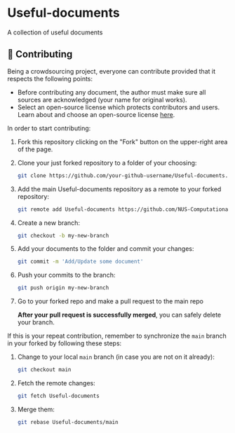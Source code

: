 # Useful-documents
A collection of useful documents

## 🤝 Contributing

Being a crowdsourcing project, everyone can contribute provided that it respects the following points:

- Before contributing any document, the author must make sure all sources are acknowledged (your name
 for original works).
- Select an open-source license which protects contributors and users. Learn about and choose an open-source
 license [here](https://choosealicense.com/).

In order to start contributing:

1. Fork this repository clicking on the "Fork" button on the upper-right area of the page.
1. Clone your just forked repository to a folder of your choosing:

    ```bash
    git clone https://github.com/your-github-username/Useful-documents.git
    ```

1. Add the main Useful-documents repository as a remote to your forked repository:

    ```bash
    git remote add Useful-documents https://github.com/NUS-Computational-Biology/Useful-documents
    ```

1. Create a new branch:

    ```bash
    git checkout -b my-new-branch
    ```

1. Add your documents to the folder and commit your changes:

    ```bash
    git commit -m 'Add/Update some document'
    ```

1. Push your commits to the branch:

    ```bash
    git push origin my-new-branch
    ```

1. Go to your forked repo and make a pull request to the main repo

    **After your pull request is successfully merged**, you can safely delete your branch.

If this is your repeat contribution, remember to synchronize the `main` branch in your forked by
 following these steps:

1. Change to your local `main` branch (in case you are not on it already):

    ```bash
    git checkout main
    ```

1. Fetch the remote changes:

    ```bash
    git fetch Useful-documents
    ```

1. Merge them:

    ```bash
    git rebase Useful-documents/main
    ```
